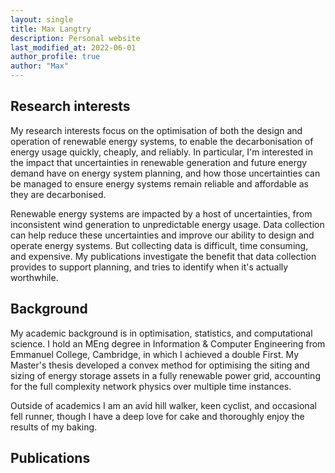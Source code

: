 ```yaml
---
layout: single
title: Max Langtry
description: Personal website
last_modified_at: 2022-06-01
author_profile: true
author: "Max"
---
```



## Research interests

My research interests focus on the optimisation of both the design and operation of renewable energy systems, to enable the decarbonisation of energy usage quickly, cheaply, and reliably. In particular, I'm interested in the impact that uncertainties in renewable generation and future energy demand have on energy system planning, and how those uncertainties can be managed to ensure energy systems remain reliable and affordable as they are decarbonised.

Renewable energy systems are impacted by a host of uncertainties, from inconsistent wind generation to unpredictable energy usage. Data collection can help reduce these uncertainties and improve our ability to design and operate energy systems. But collecting data is difficult, time consuming, and expensive. My publications investigate the benefit that data collection provides to support planning, and tries to identify when it's actually worthwhile.

## Background

My academic background is in optimisation, statistics, and computational science. I hold an MEng degree in Information & Computer Engineering from Emmanuel College, Cambridge, in which I achieved a double First. My Master's thesis developed a convex method for optimising the siting and sizing of energy storage assets in a fully renewable power grid, accounting for the full complexity network physics over multiple time instances.

Outside of academics I am an avid hill walker, keen cyclist, and occasional fell runner, though I have a deep love for cake and thoroughly enjoy the results of my baking.

## Publications

<div>
<script src="https://bibbase.org/show?bib=https%3A%2F%2Fraw.githubusercontent.com%2FEECi%2Fhome%2Fmain%2Fdocs%2Fpublications%2Fmax.bib&commas=true&jsonp=1&amp;filter=author_short:Langtry&amp;folding=1"></script> 
</div>
